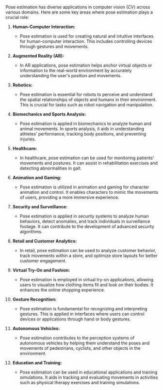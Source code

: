 Pose estimation has diverse applications in computer vision (CV) across various domains. Here are some key areas where pose estimation plays a crucial role:

1. **Human-Computer Interaction:**
   - Pose estimation is used for creating natural and intuitive interfaces for human-computer interaction. This includes controlling devices through gestures and movements.

2. **Augmented Reality (AR):**
   - In AR applications, pose estimation helps anchor virtual objects or information to the real-world environment by accurately understanding the user's position and movements.

3. **Robotics:**
   - Pose estimation is essential for robots to perceive and understand the spatial relationships of objects and humans in their environment. This is crucial for tasks such as robot navigation and manipulation.

4. **Biomechanics and Sports Analysis:**
   - Pose estimation is applied in biomechanics to analyze human and animal movements. In sports analysis, it aids in understanding athletes' performance, tracking body positions, and preventing injuries.

5. **Healthcare:**
   - In healthcare, pose estimation can be used for monitoring patients' movements and postures. It can assist in rehabilitation exercises and detecting abnormalities in gait.

6. **Animation and Gaming:**
   - Pose estimation is utilized in animation and gaming for character animation and control. It enables characters to mimic the movements of users, providing a more immersive experience.

7. **Security and Surveillance:**
   - Pose estimation is applied in security systems to analyze human behaviors, detect anomalies, and track individuals in surveillance footage. It can contribute to the development of advanced security algorithms.

8. **Retail and Customer Analytics:**
   - In retail, pose estimation can be used to analyze customer behavior, track movements within a store, and optimize store layouts for better customer engagement.

9. **Virtual Try-On and Fashion:**
   - Pose estimation is employed in virtual try-on applications, allowing users to visualize how clothing items fit and look on their bodies. It enhances the online shopping experience.

10. **Gesture Recognition:**
    - Pose estimation is fundamental for recognizing and interpreting gestures. This is applied in interfaces where users can control devices or applications through hand or body gestures.

11. **Autonomous Vehicles:**
    - Pose estimation contributes to the perception systems of autonomous vehicles by helping them understand the poses and movements of pedestrians, cyclists, and other objects in the environment.

12. **Education and Training:**
    - Pose estimation can be used in educational applications and training simulations. It aids in tracking and evaluating movements in activities such as physical therapy exercises and training simulations.
